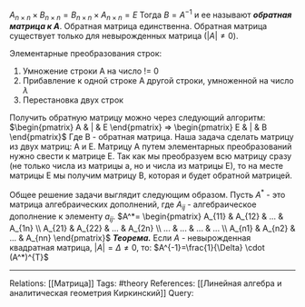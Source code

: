 $A_{n \times n} \times B_{n \times n}=B_{n \times n} \times A_{n \times n}=E$
Тогда $B = A^{-1}$ и ее называют ***обратная матрица к А***.
Обратная матрица единственна. Обратная матрица существует только для невырожденных матрица ($|A| \neq 0$). 

Элементарные преобразования строк:
1. Умножение строки А на число != 0
2. Прибавление к одной строке А другой строки, умноженной на число $\lambda$
3. Перестановка двух строк

Получить обратную матрицу можно через следующий алгоритм:
$\begin{pmatrix} A & | & E \end{pmatrix} => \begin{pmatrix} E & | & B \end{pmatrix}$
Где В - обратная матрица. 
Наша задача сделать матрицу из двух матриц: А и Е. 
Матрицу А путем элементарных преобразований нужно свести к матрице Е. 
Так как мы преобразуем всю матрицу сразу  (не только числа из матрицы а, но и числа из матрицы Е), то на месте матрицы Е мы получим матрицу В, которая и будет обратной матрицей. 

Общее решение задачи выглядит следующим образом. 
Пусть $A^*$ - это матрица алгебраических дополнений, где $A_{ij}$ - алгебраическое дополнение к элементу $a_{ij}$. 
$A^*= \begin{pmatrix} A_{11} & A_{12} & ... & A_{1n} \\ A_{21} & A_{22} & ... & A_{2n} \\ ... & ... & ... & ... \\ A_{n1} & A_{n2} & ... & A_{nn} \end{pmatrix}$
***Теорема.*** Если $A$ - невырожденная квадратная матрица, $|A| = \Delta \neq 0$, то:
$A^{-1}=\frac{1}{\Delta} \cdot (A^*)^{T}$

___
Relations: [[Матрица]] 
Tags: #theory 
References: [[Линейная алгебра и аналитическая геометрия Киркинский]] 
Query: 